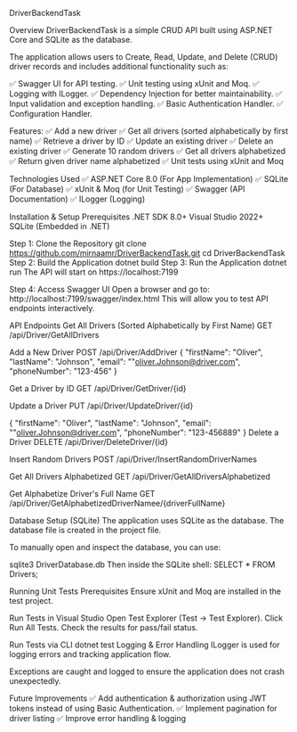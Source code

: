 DriverBackendTask

Overview
DriverBackendTask is a simple CRUD API built using ASP.NET Core and SQLite as the database. 

The application allows users to Create, Read, Update, and Delete (CRUD) driver records and includes additional functionality such as:

✅ Swagger UI for API testing.
✅ Unit testing using xUnit and Moq.
✅ Logging with ILogger.
✅ Dependency Injection for better maintainability.
✅ Input validation and exception handling.
✅ Basic Authentication Handler.
✅ Configuration Handler.

Features:
✅ Add a new driver
✅ Get all drivers (sorted alphabetically by first name)
✅ Retrieve a driver by ID
✅ Update an existing driver
✅ Delete an existing driver
✅ Generate 10 random drivers
✅ Get all drivers alphabetized 
✅ Return given driver name alphabetized 
✅ Unit tests using xUnit and Moq

Technologies Used
✅ ASP.NET Core 8.0 (For App Implementation)
✅ SQLite (For Database)
✅ xUnit & Moq (for Unit Testing)
✅ Swagger (API Documentation)
✅ ILogger (Logging)

Installation & Setup
Prerequisites
.NET SDK 8.0+
Visual Studio 2022+
SQLite (Embedded in .NET)

Step 1: Clone the Repository
git clone https://github.com/mirnaamr/DriverBackendTask.git
cd DriverBackendTask
Step 2: Build the Application
dotnet build
Step 3: Run the Application
dotnet run
The API will start on https://localhost:7199

Step 4: Access Swagger UI
Open a browser and go to:
http://localhost:7199/swagger/index.html
This will allow you to test API endpoints interactively.

API Endpoints
Get All Drivers (Sorted Alphabetically by First Name)
GET /api/Driver/GetAllDrivers

Add a New Driver
POST /api/Driver/AddDriver
{
  "firstName": "Oliver",
  "lastName": "Johnson",
  "email": ""oliver.Johnson@driver.com",
  "phoneNumber": "123-456"
}

Get a Driver by ID
GET /api/Driver/GetDriver/{id}

Update a Driver
PUT /api/Driver/UpdateDriver/{id}

{
"firstName": "Oliver",
  "lastName": "Johnson",
  "email": ""oliver.Johnson@driver.com",
  "phoneNumber": "123-456889"
}
Delete a Driver
DELETE /api/Driver/DeleteDriver/{id}

Insert Random Drivers
POST /api/Driver/InsertRandomDriverNames

Get All Drivers Alphabetized
GET /api/Driver/GetAllDriversAlphabetized

Get Alphabetize Driver's Full Name
GET /api/Driver/GetAlphabetizedDriverNamee/{driverFullName}

Database Setup (SQLite)
The application uses SQLite as the database. The database file is created in the project file.

To manually open and inspect the database, you can use:

sqlite3 DriverDatabase.db
Then inside the SQLite shell:
SELECT * FROM Drivers;

Running Unit Tests
Prerequisites
Ensure xUnit and Moq are installed in the test project.

Run Tests in Visual Studio
Open Test Explorer (Test → Test Explorer).
Click Run All Tests.
Check the results for pass/fail status.

Run Tests via CLI
dotnet test
Logging & Error Handling
ILogger is used for logging errors and tracking application flow.

Exceptions are caught and logged to ensure the application does not crash unexpectedly.

Future Improvements
✅ Add authentication & authorization using JWT tokens instead of using Basic Authentication.
✅ Implement pagination for driver listing
✅ Improve error handling & logging
